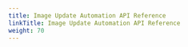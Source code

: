 ```yaml
---
title: Image Update Automation API Reference
linkTitle: Image Update Automation API Reference
weight: 70
---
```

